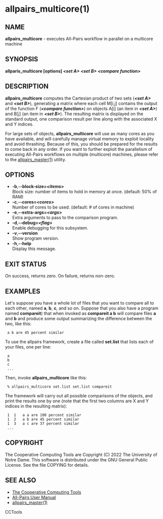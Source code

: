 






















# allpairs_multicore(1)

## NAME
**allpairs_multicore** - executes All-Pairs workflow in parallel on a multicore machine

## SYNOPSIS
**allparis_multicore [options] _&lt;set A&gt;_ _&lt;set B&gt;_ _&lt;compare function&gt;_**

## DESCRIPTION

**allpairs_multicore** computes the Cartesian product of two sets
(**_&lt;set A&gt;_** and **_&lt;set B&gt;_**), generating a matrix where each cell
M[i,j] contains the output of the function F (**_&lt;compare function&gt;_**) on
objects A[i] (an item in **_&lt;set A&gt;_**) and B[j] (an item in
**_&lt;set B&gt;_**). The resulting matrix is displayed on the standard output,
one comparison result per line along with the associated X and Y indices.

For large sets of objects, **allpairs_multicore** will use as many cores as
you have available, and will carefully manage virtual memory to exploit
locality and avoid thrashing. Because of this, you should be prepared for the
results to come back in any order. If you want to further exploit the
parallelism of executing All-Pairs workflows on multiple (multicore) machines,
please refer to the [allpairs_master(1)](allpairs_master.md) utility.

## OPTIONS


- **-b**,**--block-size=_&lt;items&gt;_**<br />Block size: number of items to hold in memory at once. (default: 50% of RAM)
- **-c**,**--cores=_&lt;cores&gt;_**<br />Number of cores to be used. (default: # of cores in machine)
- **-e**,**--extra-args=_&lt;args&gt;_**<br />Extra arguments to pass to the comparison program.
- **-d**,**--debug=_&lt;flag&gt;_**<br />Enable debugging for this subsystem.
- **-v**,**--version**<br />Show program version.
- **-h**,**--help**<br />Display this message.


## EXIT STATUS
On success, returns zero.  On failure, returns non-zero.

## EXAMPLES

Let's suppose you have a whole lot of files that you want to compare all to
each other, named **a**, **b**, **c**, and so on. Suppose that you also
have a program named **compareit**) that when invoked as **compareit a b**
will compare files **a** and **b** and produce some output summarizing the
difference between the two, like this:

```
 a b are 45 percent similar
```

To use the allpairs framework, create a file called **set.list** that lists each of
your files, one per line:

```
 a
 b
 c
 ...
```

Then, invoke **allpairs_multicore** like this:

```
 % allpairs_multicore set.list set.list compareit
```

The framework will carry out all possible comparisons of the objects, and print
the results one by one (note that the first two columns are X and Y indices in
the resulting matrix):

```
 1	1	a a are 100 percent similar
 1	2	a b are 45 percent similar
 1	3	a c are 37 percent similar
 ...
```

## COPYRIGHT

The Cooperative Computing Tools are Copyright (C) 2022 The University of Notre Dame.  This software is distributed under the GNU General Public License.  See the file COPYING for details.

## SEE ALSO


- [The Cooperative Computing Tools]("http://ccl.cse.nd.edu/software/manuals")
- [All-Pairs User Manual]("http://ccl.cse.nd.edu/software/manuals/allpairs.html")
- [allpairs_master(1)](allpairs_master.md)


CCTools
